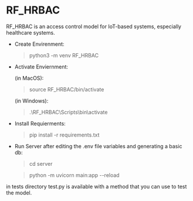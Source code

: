 # RF_HRBAC
RF_HRBAC is an access control model for IoT-based systems, especially healthcare systems.

* Create Envirenment:
  >python3 -m venv RF_HRBAC


* Activate Enviernment:

  (in MacOS):  
    >source RF_HRBAC/bin/activate
  
  (in Windows):
    >.\RF_HRBAC\Scripts\bin\activate


* Install Requierments:
  >pip install -r requirements.txt


* Run Server after editing the .env file variables and generating a basic db:
  >cd server

  >python -m uvicorn main:app --reload

  
in tests directory test.py is available with a method that you can use to test the model.

